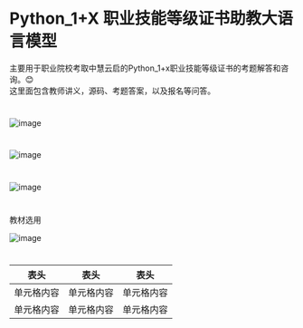 # Python_1+X 职业技能等级证书助教大语言模型


主要用于职业院校考取中慧云启的Python_1+x职业技能等级证书的考题解答和咨询。😊  
这里面包含教师讲义，源码、考题答案，以及报名等问答。
#


![image](https://github.com/mmb135/python_tutor/assets/156198133/799122b6-cc55-437a-9637-ad99d13a531f)
#

![image](https://github.com/mmb135/python_tutor/assets/156198133/ab0f6b5f-9128-4b62-9b3a-820778102a2e)

#
![image](https://github.com/mmb135/python_tutor/assets/156198133/4b6bace5-8568-4793-87d1-6e8678163fe5)


#
教材选用

![image](https://github.com/mmb135/python_tutor/assets/156198133/8995537c-9ca1-4272-8371-88679396650b)

#
表头 | 表头  | 表头
---- | ----- | ------  
单元格内容 | 单元格内容 | 单元格内容 
单元格内容 | 单元格内容 | 单元格内容 

